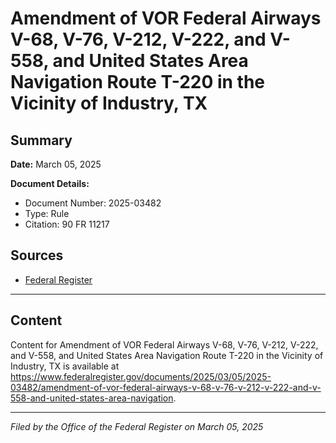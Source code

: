 # Amendment of VOR Federal Airways V-68, V-76, V-212, V-222, and V-558, and United States Area Navigation Route T-220 in the Vicinity of Industry, TX

## Summary

**Date:** March 05, 2025

**Document Details:**
- Document Number: 2025-03482
- Type: Rule
- Citation: 90 FR 11217

## Sources
- [Federal Register](https://www.federalregister.gov/documents/2025/03/05/2025-03482/amendment-of-vor-federal-airways-v-68-v-76-v-212-v-222-and-v-558-and-united-states-area-navigation)

---

## Content

Content for Amendment of VOR Federal Airways V-68, V-76, V-212, V-222, and V-558, and United States Area Navigation Route T-220 in the Vicinity of Industry, TX is available at https://www.federalregister.gov/documents/2025/03/05/2025-03482/amendment-of-vor-federal-airways-v-68-v-76-v-212-v-222-and-v-558-and-united-states-area-navigation.

---

*Filed by the Office of the Federal Register on March 05, 2025*

